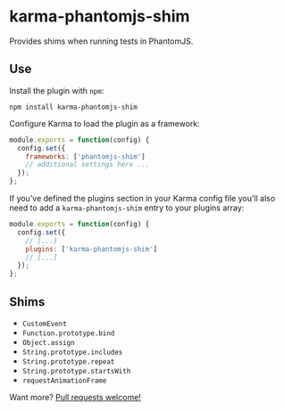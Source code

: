 # karma-phantomjs-shim

Provides shims when running tests in PhantomJS.

## Use

Install the plugin with `npm`:

    npm install karma-phantomjs-shim

Configure Karma to load the plugin as a framework:

```js
module.exports = function(config) {
  config.set({
    frameworks: ['phantomjs-shim']
    // additional settings here ...
  });
};
```

If you've defined the plugins section in your Karma config file you'll also need to add a `karma-phantomjs-shim` entry to your plugins array:

```js
module.exports = function(config) {
  config.set({
    // [...]
    plugins: ['karma-phantomjs-shim']
    // [...]
  });
};
```

## Shims

 * `CustomEvent`
 * `Function.prototype.bind`
 * `Object.assign`
 * `String.prototype.includes`
 * `String.prototype.repeat`
 * `String.prototype.startsWith`
 * `requestAnimationFrame`

Want more?  [Pull requests welcome!](https://github.com/tschaub/karma-phantomjs-shim)
